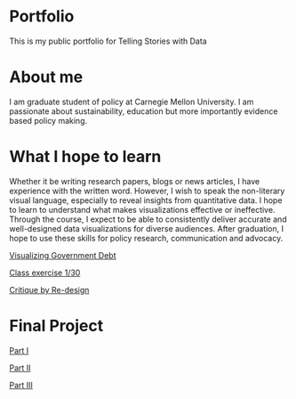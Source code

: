 # Portfolio
This is my public portfolio for Telling Stories with Data

# About me

I am graduate student of policy at Carnegie Mellon University. I am passionate about sustainability, education but more importantly evidence based policy making. 

# What I hope to learn

Whether it be writing research papers, blogs or news articles, I have experience with the written word. However, I wish to speak the non-literary visual language, especially to reveal insights from quantitative data. I hope to learn to understand what makes visualizations effective or ineffective. Through the course, I expect to be able to consistently deliver accurate and well-designed data visualizations for diverse audiences. 
After graduation, I hope to use these skills for policy research, communication and advocacy. 

[Visualizing Government Debt](/dataviz2.md)

[Class exercise 1/30](classex1.md)

[Critique by Re-design](/dataviz3.md)

# Final Project 
[Part I](FPproposal.md)

[Part II](part2.md)

[Part III](FP_part3.md)
